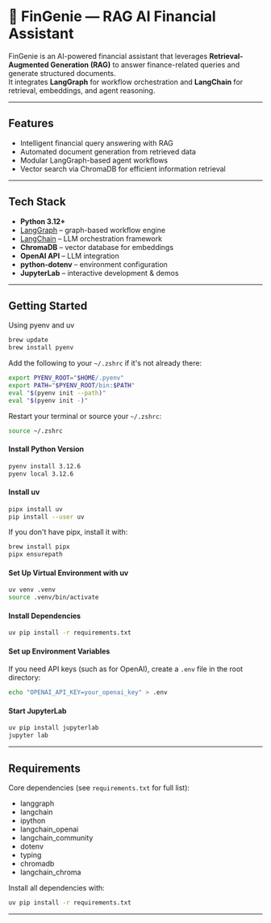 # 🧠 FinGenie — RAG AI Financial Assistant

FinGenie is an AI-powered financial assistant that leverages **Retrieval-Augmented Generation (RAG)** to answer finance-related queries and generate structured documents.  
It integrates **LangGraph** for workflow orchestration and **LangChain** for retrieval, embeddings, and agent reasoning.  

---

## Features

- Intelligent financial query answering with RAG  
- Automated document generation from retrieved data  
- Modular LangGraph-based agent workflows  
- Vector search via ChromaDB for efficient information retrieval   

---

## Tech Stack

- **Python 3.12+**  
- [LangGraph](https://github.com/langchain-ai/langgraph) – graph-based workflow engine  
- [LangChain](https://www.langchain.com/) – LLM orchestration framework  
- **ChromaDB** – vector database for embeddings  
- **OpenAI API** – LLM integration  
- **python-dotenv** – environment configuration  
- **JupyterLab** – interactive development & demos  

---

## Getting Started

Using pyenv and uv

```zsh
brew update
brew install pyenv
```

Add the following to your `~/.zshrc` if it's not already there:

```zsh
export PYENV_ROOT="$HOME/.pyenv"
export PATH="$PYENV_ROOT/bin:$PATH"
eval "$(pyenv init --path)"
eval "$(pyenv init -)"
```
Restart your terminal or source your `~/.zshrc`:

```zsh
source ~/.zshrc
```

#### Install Python Version

```zsh
pyenv install 3.12.6
pyenv local 3.12.6
```

#### Install uv

```zsh
pipx install uv     
pip install --user uv
```

If you don't have pipx, install it with:

```zsh
brew install pipx
pipx ensurepath
```

#### Set Up Virtual Environment with uv

```zsh
uv venv .venv
source .venv/bin/activate
```

#### Install Dependencies

```zsh
uv pip install -r requirements.txt
```

#### Set up Environment Variables

If you need API keys (such as for OpenAI), create a `.env` file in the root directory:

```zsh
echo "OPENAI_API_KEY=your_openai_key" > .env
```

#### Start JupyterLab

```zsh
uv pip install jupyterlab  
jupyter lab
```

---

## Requirements

Core dependencies (see `requirements.txt` for full list):

- langgraph
- langchain
- ipython
- langchain_openai
- langchain_community
- dotenv
- typing
- chromadb
- langchain_chroma

Install all dependencies with:

```zsh
uv pip install -r requirements.txt
```

---
